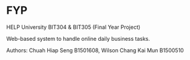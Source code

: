 # FYP
HELP University BIT304 &amp; BIT305 (Final Year Project) 

Web-based system to handle online daily business tasks.  

Authors: Chuah Hiap Seng B1501608, Wilson Chang Kai Mun B1500510
